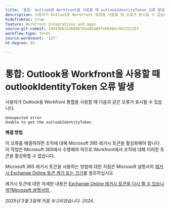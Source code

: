 ```yaml
---
title: '통합: Outlook용 Workfront을 사용할 때 outlookIdentityToken 오류 발생'
description: 사용자가 Outlook용 Workfront 통합을 사용할 때 오류가 표시될 수 있습니다.
hidefromtoc: true
feature: Workfront Integrations and Apps
source-git-commit: 19d438b3a368b076aa03a89fe6648ec4b225225f
workflow-type: tm+mt
source-wordcount: '127'
ht-degree: 0%

---
```



# 통합: Outlook용 Workfront을 사용할 때 outlookIdentityToken 오류 발생

사용자가 Outlook용 Workfront 통합을 사용할 때 다음과 같은 오류가 표시될 수 있습니다.

```
Unexpected error
Unable to get the outlookIdentityToken
```

**해결 방법**


이 오류를 해결하려면 조직에 대해 Microsoft 365 레거시 토큰을 활성화해야 합니다. 이 작업은 Microsoft 365에서 수행해야 하므로 Workfront에서 조직에 대해 이러한 토큰을 활성화할 수 없습니다.

Microsoft 365 레거시 토큰을 사용하는 방법에 대한 지침은 Microsoft 설명서의 [레거시 Exchange Online 토큰 켜기 또는 끄기](https://learn.microsoft.com/en-us/office/dev/add-ins/outlook/turn-exchange-tokens-on-off)를 참조하십시오.

레거시 토큰에 대한 자세한 내용은 [Exchange Online 레거시 토큰을 다시 켤 수 있습니까?Microsoft 설명서의 ](https://learn.microsoft.com/en-us/office/dev/add-ins/outlook/faq-nested-app-auth-outlook-legacy-tokens#can-i-turn-exchange-online-legacy-tokens-back-on).


_2025년 3월 3일에 처음 보고되었습니다. 2024._
